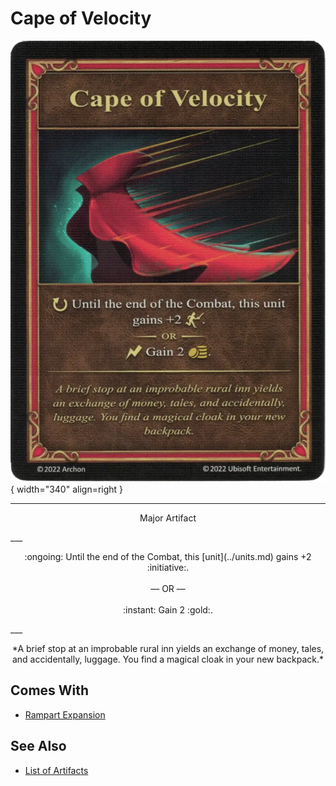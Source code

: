 # Cape of Velocity

![Cape of Velocity](../assets/artifacts_major-cape_of_velocity.webp){ width="340" align=right }
___
<p style="text-align: center;" markdown>Major Artifact</p>
___
<p style="text-align: center;" markdown>:ongoing: Until the end of the Combat, this [unit](../units.md) gains +2 :initiative:.<br><br>— OR —<br><br>:instant: Gain 2 :gold:.</p>
___
<p style="text-align: center;" markdown>*A brief stop at an improbable rural inn yields an exchange of money, tales, and accidentally, luggage. You find a magical cloak in your new backpack.*</p>


## Comes With

- [Rampart Expansion](../content.md)


## See Also

- [List of Artifacts](../artifacts.md)
